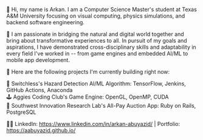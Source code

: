 👋 Hi, my name is Arkan. I am a Computer Science Master's student at Texas A&M University focusing on visual computing, physics simulations, and backend software engineering. 

💪 I am passionate in bridging the natural and digital world together and bring about transformative experiences to all. In pursuit of my goals and aspirations, I have demonstrated cross-disciplinary skills and adaptability in every field I've worked in -- from game engines and embedded AI/ML to mobile app development.

🔧 Here are the following projects I'm currently building right now:

  🤖 Switchless's Hazard Detection AI/ML Algorithm: TensorFlow, Jenkins, GitHub Actions, Anaconda\
  🕹️ Aggies Coding Club's Game Engine: OpenGL, OpenMP, CUDA \
  💎 Southwest Innovation Research Lab's All-Pay Auction App: Ruby on Rails, PostgreSQL
  
🧑‍💻 LinkedIn: https://www.linkedin.com/in/arkan-abuyazid/ | Portfolio: https://aabuyazid.github.io/

